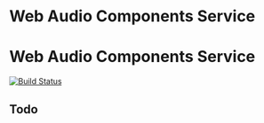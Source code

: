 Web Audio Components Service
============

# Web Audio Components Service

[![Build Status](https://travis-ci.org/web-audio-components/web-audio-components-service.png)](https://travis-ci.org/web-audio-components/web-audio-components-service)

## Todo


